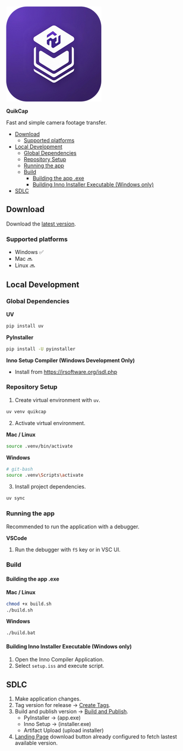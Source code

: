 ![quikcap logo](./assets/logo.png)

**QuikCap**

Fast and simple camera footage transfer.
- [Download](#download)
  - [Supported platforms](#supported-platforms)
- [Local Development](#local-development)
  - [Global Dependencies](#global-dependencies)
  - [Repository Setup](#repository-setup)
  - [Running the app](#running-the-app)
  - [Build](#build)
    - [Building the app .exe](#building-the-app-exe)
    - [Building Inno Installer Executable (Windows only)](#building-inno-installer-executable-windows-only)
- [SDLC](#sdlc)

## Download

Download the [latest version](https://ahoward2.github.io/quikcap/).

### Supported platforms

- Windows ✅
- Mac 🔜
- Linux 🔜

## Local Development

### Global Dependencies

**UV**

```bash
pip install uv
```

**PyInstaller**

```bash
pip install -U pyinstaller
```

**Inno Setup Compiler (Windows Development Only)**

- Install from https://jrsoftware.org/isdl.php

### Repository Setup

1. Create virtual environment with `uv`.

```bash
uv venv quikcap
```

2. Activate virtual environment.

**Mac / Linux**

```bash
source .venv/bin/activate
```

**Windows**

```bash
# git-bash
source .venv\Scripts\activate
```

3. Install project dependencies.

```bash
uv sync
```

### Running the app

Recommended to run the application with a debugger.

**VSCode**

1. Run the debugger with `f5` key or in VSC UI.

### Build

#### Building the app .exe

**Mac / Linux**

```bash
chmod +x build.sh
./build.sh
```

**Windows**

```bash
./build.bat
```

#### Building Inno Installer Executable (Windows only)

1. Open the Inno Compiler Application.
2. Select `setup.iss` and execute script.

## SDLC

1. Make application changes.
2. Tag version for release → [Create Tags](./.github/workflows/create_tags.yml).
3. Build and publish version → [Build and Publish](./.github/workflows/build_and_publish.yml).
   - PyInstaller → (app.exe)
   - Inno Setup → (installer.exe)
   - Artifact Upload (upload installer)
4. [Landing Page](https://ahoward2.github.io/quikcap/) download button already configured to fetch lastest available version.
